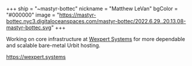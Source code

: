 +++
ship = "~mastyr-bottec"
nickname = "Matthew LeVan"
bgColor = "#000000"
image = "https://mastyr-bottec.nyc3.digitaloceanspaces.com/mastyr-bottec/2022.6.29..20.13.08-mastyr-bottec.svg"
+++

Working on core infrastructure at [Wexpert Systems](https://wexpert.systems) for more dependable and scalable bare-metal Urbit hosting.

https://wexpert.systems
